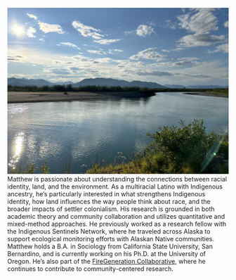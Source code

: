 ![alt text](assets/IMG_6256_Original.jpeg)
Matthew is passionate about understanding the connections between racial identity, land, and the environment. As a multiracial Latino with Indigenous ancestry, he’s particularly interested in what strengthens Indigenous identity, how land influences the way people think about race, and the broader impacts of settler colonialism. His research is grounded in both academic theory and community collaboration and utilizes quantitative and mixed-method approaches. He previously worked as a research fellow with the Indigenous Sentinels Network, where he traveled across Alaska to support ecological monitoring efforts with Alaskan Native communities. Matthew holds a B.A. in Sociology from California State University, San Bernardino, and is currently working on his Ph.D. at the University of Oregon. He’s also part of the [FireGeneration Collaborative](https://www.firegencollab.org/), where he continues to contribute to community-centered research. 
